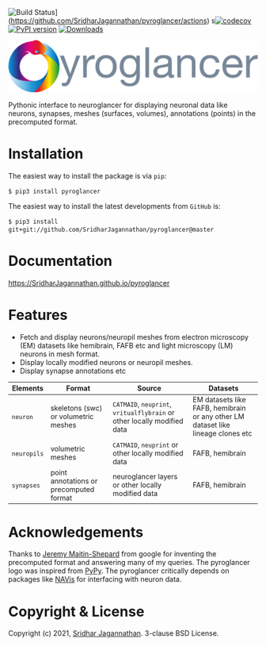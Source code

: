 ![Build Status](https://github.com/SridharJagannathan/pyroglancer/workflows/run-tests/badge.svg)](https://github.com/SridharJagannathan/pyroglancer/actions)
s[![codecov](https://codecov.io/gh/SridharJagannathan/pyroglancer/branch/master/graph/badge.svg?token=HuY5pVjAMm)](https://codecov.io/gh/SridharJagannathan/pyroglancer) [![PyPI version](https://badge.fury.io/py/pyroglancer.svg)](https://badge.fury.io/py/pyroglancer) [![Downloads](https://pepy.tech/badge/pyroglancer)](https://pepy.tech/project/pyroglancer)

![image](https://github.com/SridharJagannathan/pyroglancer/raw/master/docs/_static/pyroglancer_logo.png)

Pythonic interface to neuroglancer for displaying neuronal data like
neurons, synapses, meshes (surfaces, volumes), annotations (points) in
the precomputed format.

Installation
============

The easiest way to install the package is via `pip`:

    $ pip3 install pyroglancer

The easiest way to install the latest developments from `GitHub` is:

    $ pip3 install git+git://github.com/SridharJagannathan/pyroglancer@master

Documentation
=============

<https://SridharJagannathan.github.io/pyroglancer>

Features
========

-   Fetch and display neurons/neuropil meshes from electron microscopy (EM) datasets like hemibrain, FAFB etc and light microscopy (LM) 
    neurons in mesh format.
-   Display locally modified neurons or neuropil meshes.
-   Display synapse annotations etc

| Elements | Format |  Source |  Datasets |
| --- | --- | --- | --- |
| `neuron` | skeletons (swc) or volumetric meshes | `CATMAID`, `neuprint`, `vritualflybrain` or other locally modified data | EM datasets like FAFB, hemibrain or any other LM dataset like lineage clones etc |
| `neuropils` | volumetric meshes | `CATMAID`, `neuprint` or other locally modified data | FAFB, hemibrain |
| `synapses` | point annotations or precomputed format | neuroglancer layers or other locally modified data | FAFB, hemibrain |


Acknowledgements
================

Thanks to [Jeremy Maitin-Shepard](https://github.com/jbms) from google
for inventing the precomputed format and answering many of my queries. The pyroglancer
logo was inspired from [PyPy](https://www.pypy.org/). The pyroglancer critically depends on
packages like [NAVis](https://github.com/schlegelp/navis) for interfacing with neuron data.

Copyright & License
===================

Copyright (c) 2021, [Sridhar Jagannathan](https://github.com/SridharJagannathan).
3-clause BSD License.
